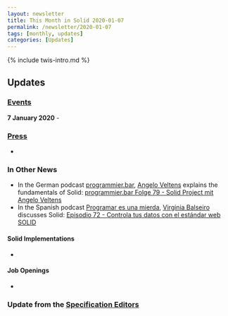 ```yaml
---
layout: newsletter
title: This Month in Solid 2020-01-07
permalink: /newsletter/2020-01-07
tags: [monthly, updates]
categories: [Updates]
---
```

{% include twis-intro.md %}

## Updates

### [Events](https://solidproject.org/events)

**7 January 2020** - 
  
### [Press](https://solidproject.org/press)

* 

### In Other News

* In the German podcast [programmier.bar](https://programmier.bar), [Angelo Veltens](https://angelo.veltens.org/profile/card#me) explains the fundamentals of Solid: [programmier.bar Folge 79 - Solid Project mit Angelo Veltens](https://www.programmier.bar/podcast-episodes/folge-79-solid-project-mit-angelo-veltens)
* In the Spanish podcast [Programar es una mierda](https://www.programaresunamierda.com/), [Virginia Balseiro](https://www.virginiabalseiro.com/) discusses Solid: [Episodio 72 - Controla tus datos con el estándar web SOLID](http://www.ivoox.com/episodio-72-controla-tus-datos-el-audios-mp3_rf_62216005_1.html)

#### Solid Implementations

* 

#### Job Openings
* 

### Update from the [Specification Editors](https://github.com/solid/process/blob/master/editors.md)
